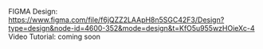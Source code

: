 FIGMA Design: https://www.figma.com/file/f6jQZZ2LAApH8n5SGC42F3/Design?type=design&node-id=4600-352&mode=design&t=KfO5u955wzHOieXc-4
Video Tutorial: coming soon 
